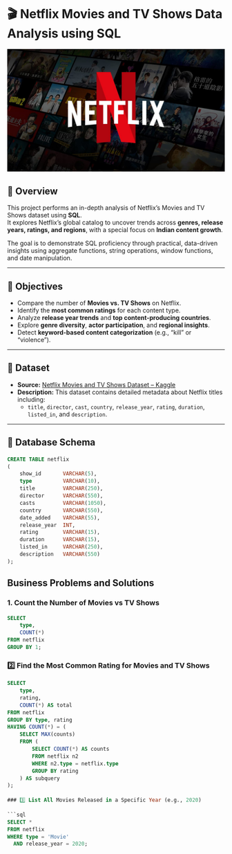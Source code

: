 # 🎬 Netflix Movies and TV Shows Data Analysis using SQL

![](https://github.com/bprasad03/netflix-data-analysis-sql/blob/main/logo.jpg)

## 📘 Overview

This project performs an in-depth analysis of Netflix’s Movies and TV Shows dataset using **SQL**.  
It explores Netflix’s global catalog to uncover trends across **genres, release years, ratings, and regions**, with a special focus on **Indian content growth**.  

The goal is to demonstrate SQL proficiency through practical, data-driven insights using aggregate functions, string operations, window functions, and date manipulation.

---

## 🎯 Objectives

- Compare the number of **Movies vs. TV Shows** on Netflix.  
- Identify the **most common ratings** for each content type.  
- Analyze **release year trends** and **top content-producing countries**.  
- Explore **genre diversity**, **actor participation**, and **regional insights**.  
- Detect **keyword-based content categorization** (e.g., “kill” or “violence”).  

---

## 📂 Dataset

- **Source:** [Netflix Movies and TV Shows Dataset – Kaggle](https://www.kaggle.com/datasets/shivamb/netflix-shows?resource=download)
- **Description:** This dataset contains detailed metadata about Netflix titles including:
  - `title`, `director`, `cast`, `country`, `release_year`, `rating`, `duration`, `listed_in`, and `description`.

---

## 🧱 Database Schema

```sql
CREATE TABLE netflix
(
	show_id	      VARCHAR(5),
	type          VARCHAR(10),
	title	      VARCHAR(250),
	director      VARCHAR(550),
	casts	      VARCHAR(1050),
	country	      VARCHAR(550),
	date_added	  VARCHAR(55),
	release_year  INT,
	rating	      VARCHAR(15),
	duration	  VARCHAR(15),
	listed_in	  VARCHAR(250),
	description   VARCHAR(550)
);
```

## Business Problems and Solutions

### 1. Count the Number of Movies vs TV Shows

```sql
SELECT 
    type,
    COUNT(*)
FROM netflix
GROUP BY 1;
```

### 2️⃣ Find the Most Common Rating for Movies and TV Shows
```sql
SELECT 
    type,
    rating,
    COUNT(*) AS total
FROM netflix
GROUP BY type, rating
HAVING COUNT(*) = (
    SELECT MAX(counts) 
    FROM (
        SELECT COUNT(*) AS counts
        FROM netflix n2
        WHERE n2.type = netflix.type
        GROUP BY rating
    ) AS subquery
);

### 3️⃣ List All Movies Released in a Specific Year (e.g., 2020)

```sql
SELECT * 
FROM netflix
WHERE type = 'Movie' 
  AND release_year = 2020;




